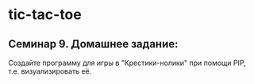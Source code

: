 # tic-tac-toe
## Семинар 9. Домашнее задание:
Создайте программу для игры в "Крестики-нолики" при помощи PIP, т.е. визуализировать её.